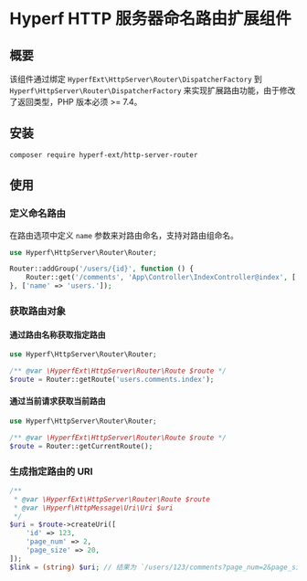 # Hyperf HTTP 服务器命名路由扩展组件

## 概要

该组件通过绑定 `HyperfExt\HttpServer\Router\DispatcherFactory` 到 `Hyperf\HttpServer\Router\DispatcherFactory` 来实现扩展路由功能，由于修改了返回类型，PHP 版本必须 >= 7.4。

## 安装

```shell
composer require hyperf-ext/http-server-router
```

## 使用

### 定义命名路由

在路由选项中定义 `name` 参数来对路由命名，支持对路由组命名。

```php
use Hyperf\HttpServer\Router\Router;

Router::addGroup('/users/{id}', function () {
    Router::get('/comments', 'App\Controller\IndexController@index', ['name' => 'comments.index']); // 该路由名称将被组合为 `users.comments.index`
}, ['name' => 'users.']);
```

### 获取路由对象

#### 通过路由名称获取指定路由

```php
use Hyperf\HttpServer\Router\Router;

/** @var \HyperfExt\HttpServer\Router\Route $route */
$route = Router::getRoute('users.comments.index');
```

#### 通过当前请求获取当前路由

```php
use Hyperf\HttpServer\Router\Router;

/** @var \HyperfExt\HttpServer\Router\Route $route */
$route = Router::getCurrentRoute();
```

### 生成指定路由的 URI

```php
/**
 * @var \HyperfExt\HttpServer\Router\Route $route
 * @var \Hyperf\HttpMessage\Uri\Uri $uri
 */
$uri = $route->createUri([
    'id' => 123,
    'page_num' => 2,
    'page_size' => 20,
]);
$link = (string) $uri; // 结果为 `/users/123/comments?page_num=2&page_size=20`
```
